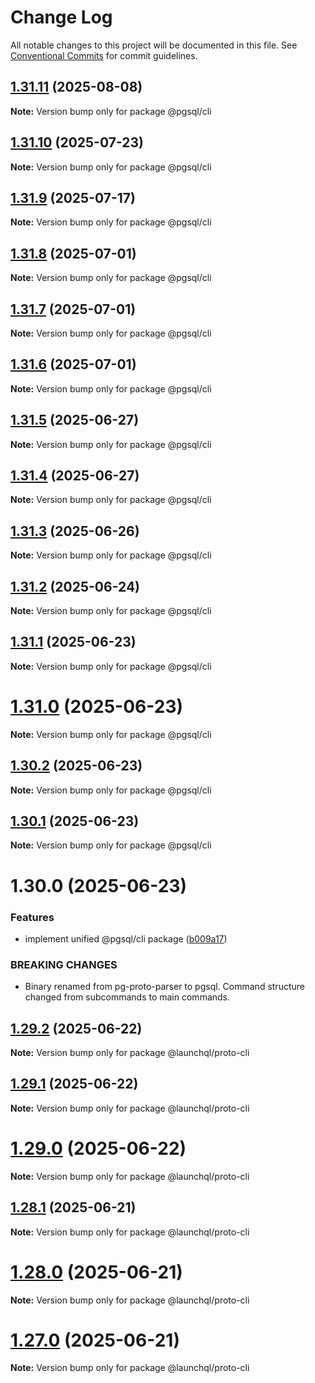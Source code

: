 # Change Log

All notable changes to this project will be documented in this file.
See [Conventional Commits](https://conventionalcommits.org) for commit guidelines.

## [1.31.11](https://github.com/launchql/pgsql-parser/compare/@pgsql/cli@1.31.10...@pgsql/cli@1.31.11) (2025-08-08)

**Note:** Version bump only for package @pgsql/cli





## [1.31.10](https://github.com/launchql/pgsql-parser/compare/@pgsql/cli@1.31.9...@pgsql/cli@1.31.10) (2025-07-23)

**Note:** Version bump only for package @pgsql/cli





## [1.31.9](https://github.com/launchql/pgsql-parser/compare/@pgsql/cli@1.31.8...@pgsql/cli@1.31.9) (2025-07-17)

**Note:** Version bump only for package @pgsql/cli





## [1.31.8](https://github.com/launchql/pgsql-parser/compare/@pgsql/cli@1.31.7...@pgsql/cli@1.31.8) (2025-07-01)

**Note:** Version bump only for package @pgsql/cli





## [1.31.7](https://github.com/launchql/pgsql-parser/compare/@pgsql/cli@1.31.6...@pgsql/cli@1.31.7) (2025-07-01)

**Note:** Version bump only for package @pgsql/cli





## [1.31.6](https://github.com/launchql/pgsql-parser/compare/@pgsql/cli@1.31.5...@pgsql/cli@1.31.6) (2025-07-01)

**Note:** Version bump only for package @pgsql/cli





## [1.31.5](https://github.com/launchql/pgsql-parser/compare/@pgsql/cli@1.31.4...@pgsql/cli@1.31.5) (2025-06-27)

**Note:** Version bump only for package @pgsql/cli





## [1.31.4](https://github.com/launchql/pgsql-parser/compare/@pgsql/cli@1.31.3...@pgsql/cli@1.31.4) (2025-06-27)

**Note:** Version bump only for package @pgsql/cli





## [1.31.3](https://github.com/launchql/pgsql-parser/compare/@pgsql/cli@1.31.2...@pgsql/cli@1.31.3) (2025-06-26)

**Note:** Version bump only for package @pgsql/cli





## [1.31.2](https://github.com/launchql/pgsql-parser/compare/@pgsql/cli@1.31.1...@pgsql/cli@1.31.2) (2025-06-24)

**Note:** Version bump only for package @pgsql/cli





## [1.31.1](https://github.com/launchql/pgsql-parser/compare/@pgsql/cli@1.31.0...@pgsql/cli@1.31.1) (2025-06-23)

**Note:** Version bump only for package @pgsql/cli





# [1.31.0](https://github.com/launchql/pgsql-parser/compare/@pgsql/cli@1.30.2...@pgsql/cli@1.31.0) (2025-06-23)

**Note:** Version bump only for package @pgsql/cli





## [1.30.2](https://github.com/launchql/pgsql-parser/compare/@pgsql/cli@1.30.1...@pgsql/cli@1.30.2) (2025-06-23)

**Note:** Version bump only for package @pgsql/cli





## [1.30.1](https://github.com/launchql/pgsql-parser/compare/@pgsql/cli@1.30.0...@pgsql/cli@1.30.1) (2025-06-23)

**Note:** Version bump only for package @pgsql/cli





# 1.30.0 (2025-06-23)


### Features

* implement unified @pgsql/cli package ([b009a17](https://github.com/launchql/pgsql-parser/commit/b009a172c3c93033573745e80354a7dac973e2bf))


### BREAKING CHANGES

* Binary renamed from pg-proto-parser to pgsql. Command structure changed from subcommands to main commands.





## [1.29.2](https://github.com/launchql/pgsql-parser/compare/@launchql/proto-cli@1.29.1...@launchql/proto-cli@1.29.2) (2025-06-22)

**Note:** Version bump only for package @launchql/proto-cli





## [1.29.1](https://github.com/launchql/pgsql-parser/compare/@launchql/proto-cli@1.29.0...@launchql/proto-cli@1.29.1) (2025-06-22)

**Note:** Version bump only for package @launchql/proto-cli





# [1.29.0](https://github.com/launchql/pgsql-parser/compare/@launchql/proto-cli@1.28.1...@launchql/proto-cli@1.29.0) (2025-06-22)

**Note:** Version bump only for package @launchql/proto-cli





## [1.28.1](https://github.com/launchql/pgsql-parser/compare/@launchql/proto-cli@1.28.0...@launchql/proto-cli@1.28.1) (2025-06-21)

**Note:** Version bump only for package @launchql/proto-cli





# [1.28.0](https://github.com/launchql/pgsql-parser/compare/@launchql/proto-cli@1.27.0...@launchql/proto-cli@1.28.0) (2025-06-21)

**Note:** Version bump only for package @launchql/proto-cli





# [1.27.0](https://github.com/launchql/pgsql-parser/compare/@launchql/proto-cli@1.26.0...@launchql/proto-cli@1.27.0) (2025-06-21)

**Note:** Version bump only for package @launchql/proto-cli
